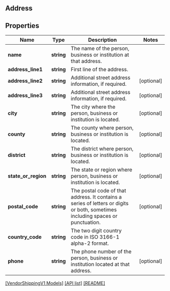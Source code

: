 ## Address

## Properties

Name | Type | Description | Notes
------------ | ------------- | ------------- | -------------
**name** | **string** | The name of the person, business or institution at that address. |
**address_line1** | **string** | First line of the address. |
**address_line2** | **string** | Additional street address information, if required. | [optional]
**address_line3** | **string** | Additional street address information, if required. | [optional]
**city** | **string** | The city where the person, business or institution is located. | [optional]
**county** | **string** | The county where person, business or institution is located. | [optional]
**district** | **string** | The district where person, business or institution is located. | [optional]
**state_or_region** | **string** | The state or region where person, business or institution is located. | [optional]
**postal_code** | **string** | The postal code of that address. It contains a series of letters or digits or both, sometimes including spaces or punctuation. | [optional]
**country_code** | **string** | The two digit country code in ISO 3166-1 alpha-2 format. |
**phone** | **string** | The phone number of the person, business or institution located at that address. | [optional]

[[VendorShippingV1 Models]](../) [[API list]](../../Api) [[README]](../../../README.md)

